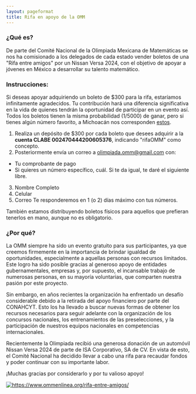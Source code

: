```yaml
---
layout: pageformat
title: Rifa en apoyo de la OMM
---
```


### ¿Qué es?

De parte del Comité Nacional de la Olimpiada Mexicana de Matemáticas se nos ha comisionado a los delegados de cada estado vender boletos de una "Rifa entre amigos" por un Nissan Versa 2024, con el objetivo de apoyar a jóvenes en México a desarrollar su talento matemático.

### Instrucciones: 

Si deseas apoyar adquiriendo un boleto de $300 para la rifa, estaríamos infinitamente agradecidos. Tu contribución hará una diferencia significativa en la vida de quienes tendrán la oportunidad de participar en un evento así.
Todos los boletos tienen la misma probabilidad (1/5000) de ganar, pero si tienes algún número favorito, a Michoacán nos corresponden <a href="https://tinyurl.com/rifa-amigos-omm-michoacan">estos</a>.

1. Realiza un depósito de $300 por cada boleto que desees adquirir a la **cuenta CLABE 002470444200605376**, indicando "rifaOMM" como concepto.
2. Posteriormente envía un correo a <a href="mailto:olimpiada.omm@gmail.com">olimpiada.omm@gmail.com</a> con:
 - Tu comprobante de pago
 - Si quieres un número específico, cuál. Si te da igual, te daré el siguiente libre.
3. Nombre Completo
4. Celular
5. Correo
Te responderemos en 1 (o 2) días máximo con tus números.

También estamos distribuyendo boletos físicos para aquellos que prefieran tenerlos en mano, aunque no es obligatorio.

### ¿Por qué?

La OMM siempre ha sido un evento gratuito para sus participantes, ya que creemos firmemente en la importancia de brindar igualdad de oportunidades, especialmente a aquellas personas con recursos limitados. Este logro ha sido posible gracias al generoso apoyo de entidades gubernamentales, empresas y, por supuesto, el incansable trabajo de numerosas personas, en su mayoría voluntarias, que comparten nuestra pasión por este proyecto.

Sin embargo, en años recientes la organización ha enfrentado un desafío considerable debido a la retirada del apoyo financiero por parte del CONAHCYT. Esto los ha llevado a buscar nuevas formas de obtener los recursos necesarios para seguir adelante con la organización de los concursos nacionales, los entrenamientos de las preselecciones, y la participación de nuestros equipos nacionales en competencias internacionales.

Recientemente la Olimpiada recibió una generosa donación de un automóvil Nissan Versa 2024 de parte de ISA Corporativo, SA de CV. En vista de esto, el Comité Nacional ha decidido llevar a cabo una rifa para recaudar fondos y poder continuar con su importante labor.

¡Muchas gracias por considerarlo y por tu valioso apoyo!

<a href="https://www.ommenlinea.org/rifa-entre-amigos/"><img alt="https://www.ommenlinea.org/rifa-entre-amigos/" src="https://www.ommenlinea.org/wp-content/uploads/2024/03/Rifa-%C3%B7-amistades-600x800.png"></a>
